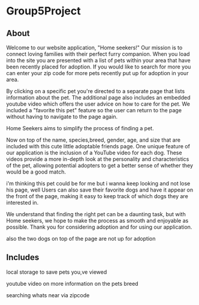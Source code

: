 # Group5Project



## About
Welcome to our website application, "Home seekers!" Our mission is to connect loving families with their perfect furry companion. When you load into the site you are presented with a list of pets within your area that have been recently placed for adoption. If you would like to search for more you can enter your zip code for more pets recently put up for adoption in your area.

By clicking on a specific pet you're directed to a separate page that lists information about the pet. The additional page also includes an embedded youtube video which offers the user advice on how to care for the pet. We included a "favorite this pet" feature so the user can return to the page without having to navigate to the page again.

Home Seekers aims to simplify the process of finding a pet. 

Now on top of the name, species,breed, gender, age, and size that are included with this cute little adoptable friends page.
One unique feature of our application is the inclusion of a YouTube video for each dog. These videos provide a more in-depth look at the personality and characteristics of the pet, allowing potential adopters to get a better sense of whether they would be a good match.

i'm thinking this pet could be for me but i wanna keep looking and not lose 
his page, 
well Users can also save their favorite dogs and have it appear on the front of the page, making it easy to keep track of which dogs they are interested in.

We understand that finding the right pet can be a daunting task, but with Home seekers, we hope to make the process as smooth and enjoyable as possible. Thank you for considering adoption and for using our application.

also the two dogs on top of the page are not up for adoption

## Includes

local storage to save pets you,ve viewed

youtube video on more information on the pets breed

searching whats near via zipcode





